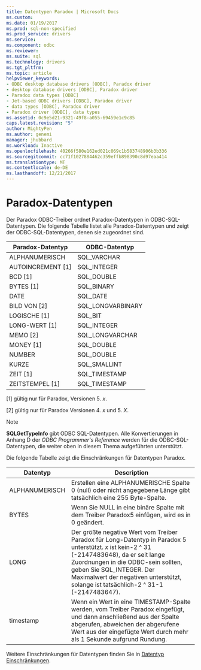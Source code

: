 ```yaml
---
title: Datentypen Paradox | Microsoft Docs
ms.custom: 
ms.date: 01/19/2017
ms.prod: sql-non-specified
ms.prod_service: drivers
ms.service: 
ms.component: odbc
ms.reviewer: 
ms.suite: sql
ms.technology: drivers
ms.tgt_pltfrm: 
ms.topic: article
helpviewer_keywords:
- ODBC desktop database drivers [ODBC], Paradox driver
- desktop database drivers [ODBC], Paradox driver
- Paradox data types [ODBC]
- Jet-based ODBC drivers [ODBC], Paradox driver
- data types [ODBC], Paradox driver
- Paradox driver [ODBC], data types
ms.assetid: 0c9e5d21-9321-49f8-a055-69459e1c9c85
caps.latest.revision: "5"
author: MightyPen
ms.author: genemi
manager: jhubbard
ms.workload: Inactive
ms.openlocfilehash: 40266f580e162ed021c069c1b583748906b3b336
ms.sourcegitcommit: cc71f1027884462c359effb898390c8d97eaa414
ms.translationtype: MT
ms.contentlocale: de-DE
ms.lasthandoff: 12/21/2017
---
```

# <a name="paradox-data-types"></a>Paradox-Datentypen
Der Paradox ODBC-Treiber ordnet Paradox-Datentypen in ODBC-SQL-Datentypen. Die folgende Tabelle listet alle Paradox-Datentypen und zeigt der ODBC-SQL-Datentypen, denen sie zugeordnet sind.  
  
|Paradox-Datentyp|ODBC-Datentyp|  
|-----------------------|--------------------|  
|ALPHANUMERISCH|SQL_VARCHAR|  
|AUTOINCREMENT [1]|SQL_INTEGER|  
|BCD [1]|SQL_DOUBLE|  
|BYTES [1]|SQL_BINARY|  
|DATE|SQL_DATE|  
|BILD VON [2]|SQL_LONGVARBINARY|  
|LOGISCHE [1]|SQL_BIT|  
|LONG-WERT [1]|SQL_INTEGER|  
|MEMO [2]|SQL_LONGVARCHAR|  
|MONEY [1]|SQL_DOUBLE|  
|NUMBER|SQL_DOUBLE|  
|KURZE|SQL_SMALLINT|  
|ZEIT [1]|SQL_TIMESTAMP|  
|ZEITSTEMPEL [1]|SQL_TIMESTAMP|  
  
 [1] gültig nur für Paradox, Versionen 5. *x*.  
  
 [2] gültig nur für Paradox Versionen 4. *x* und 5. *X*.  
  
> [!NOTE]  
>  **SQLGetTypeInfo** gibt ODBC SQL-Datentypen. Alle Konvertierungen in Anhang D der *ODBC Programmer's Reference* werden für die ODBC-SQL-Datentypen, die weiter oben in diesem Thema aufgeführten unterstützt.  
  
 Die folgende Tabelle zeigt die Einschränkungen für Datentypen Paradox.  
  
|Datentyp|Description|  
|---------------|-----------------|  
|ALPHANUMERISCH|Erstellen eine ALPHANUMERISCHE Spalte 0 (null) oder nicht angegebene Länge gibt tatsächlich eine 255 Byte-Spalte.|  
|BYTES|Wenn Sie NULL in eine binäre Spalte mit dem Treiber Paradox5 einfügen, wird es in 0 geändert.|  
|LONG|Der größte negative Wert vom Treiber Paradox für Long-Datentyp in Paradox 5 unterstützt. *x* ist kein-2 ^ 31 (-2147483648), da er seit lange Zuordnungen in die ODBC-sein sollten, geben Sie SQL_INTEGER. Der Maximalwert der negativen unterstützt, solange ist tatsächlich-2 ^ 31-1 (-2147483647).|  
|timestamp|Wenn ein Wert in eine TIMESTAMP-Spalte werden, vom Treiber Paradox eingefügt, und dann anschließend aus der Spalte abgerufen, abweichen der abgerufene Wert aus der eingefügte Wert durch mehr als 1 Sekunde aufgrund Rundung.|  
  
 Weitere Einschränkungen für Datentypen finden Sie in [Datentyp Einschränkungen](../../odbc/microsoft/data-type-limitations.md).
